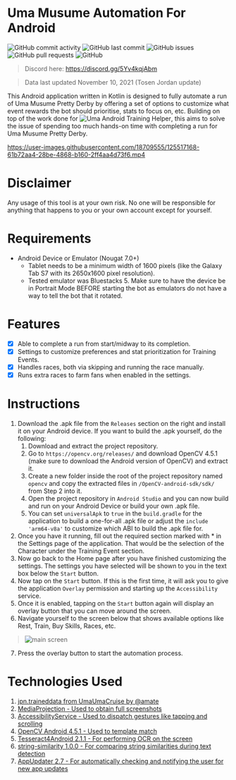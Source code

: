 # Uma Musume Automation For Android

![GitHub commit activity](https://img.shields.io/github/commit-activity/m/steve1316/uma-android-automation?logo=GitHub) ![GitHub last commit](https://img.shields.io/github/last-commit/steve1316/uma-android-automation?logo=GitHub) ![GitHub issues](https://img.shields.io/github/issues/steve1316/uma-android-automation?logo=GitHub) ![GitHub pull requests](https://img.shields.io/github/issues-pr/steve1316/uma-android-automation?logo=GitHub) ![GitHub](https://img.shields.io/github/license/steve1316/uma-android-automation?logo=GitHub)

> Discord here: https://discord.gg/5Yv4kqjAbm

> Data last updated November 10, 2021 (Tosen Jordan update)

This Android application written in Kotlin is designed to fully automate a run of Uma Musume Pretty Derby by offering a set of options to customize what event rewards the bot should prioritise, stats to focus on, etc. Building on top of the work done for ![Uma Android Training Helper](https://github.com/steve1316/uma-android-training-helper), this aims to solve the issue of spending too much hands-on time with completing a run for Uma Musume Pretty Derby.

https://user-images.githubusercontent.com/18709555/125517168-61b72aa4-28be-4868-b160-2ff4aa4d73f6.mp4

# Disclaimer

Any usage of this tool is at your own risk. No one will be responsible for anything that happens to you or your own account except for yourself.

# Requirements

-   Android Device or Emulator (Nougat 7.0+)
    -   Tablet needs to be a minimum width of 1600 pixels (like the Galaxy Tab S7 with its 2650x1600 pixel resolution).
    -   Tested emulator was Bluestacks 5. Make sure to have the device be in Portrait Mode BEFORE starting the bot as emulators do not have a way to tell the bot that it rotated.

# Features

-   [x] Able to complete a run from start/midway to its completion.
-   [x] Settings to customize preferences and stat prioritization for Training Events.
-   [x] Handles races, both via skipping and running the race manually.
-   [x] Runs extra races to farm fans when enabled in the settings.

# Instructions

1. Download the .apk file from the `Releases` section on the right and install it on your Android device. If you want to build the .apk yourself, do the following:
    1. Download and extract the project repository.
    2. Go to `https://opencv.org/releases/` and download OpenCV 4.5.1 (make sure to download the Android version of OpenCV) and extract it.
    3. Create a new folder inside the root of the project repository named `opencv` and copy the extracted files in `/OpenCV-android-sdk/sdk/` from Step 2 into it.
    4. Open the project repository in `Android Studio` and you can now build and run on your Android Device or build your own .apk file.
    5. You can set `universalApk` to `true` in the `build.gradle` for the application to build a one-for-all .apk file or adjust the `include 'arm64-v8a'` to customize which ABI to build the .apk file for.
2. Once you have it running, fill out the required section marked with \* in the Settings page of the application. That would be the selection of the Character under the Training Event section.
3. Now go back to the Home page after you have finished customizing the settings. The settings you have selected will be shown to you in the text box below the `Start` button.
4. Now tap on the `Start` button. If this is the first time, it will ask you to give the application `Overlay` permission and starting up the `Accessibility` service.
5. Once it is enabled, tapping on the `Start` button again will display an overlay button that you can move around the screen.
6. Navigate yourself to the screen below that shows available options like Rest, Train, Buy Skills, Races, etc.

> ![main screen](https://user-images.githubusercontent.com/18709555/125517626-d276cda0-bffa-441d-a511-a222237837a1.jpg)

7. Press the overlay button to start the automation process.

# Technologies Used

1. [jpn.traineddata from UmaUmaCruise by @amate](https://github.com/amate/UmaUmaCruise)
2. [MediaProjection - Used to obtain full screenshots](https://developer.android.com/reference/android/media/projection/MediaProjection)
3. [AccessibilityService - Used to dispatch gestures like tapping and scrolling](https://developer.android.com/reference/android/accessibilityservice/AccessibilityService)
4. [OpenCV Android 4.5.1 - Used to template match](https://opencv.org/releases/)
5. [Tesseract4Android 2.1.1 - For performing OCR on the screen](https://github.com/adaptech-cz/Tesseract4Android)
6. [string-similarity 1.0.0 - For comparing string similarities during text detection](https://github.com/rrice/java-string-similarity)
7. [AppUpdater 2.7 - For automatically checking and notifying the user for new app updates](https://github.com/javiersantos/AppUpdater)
